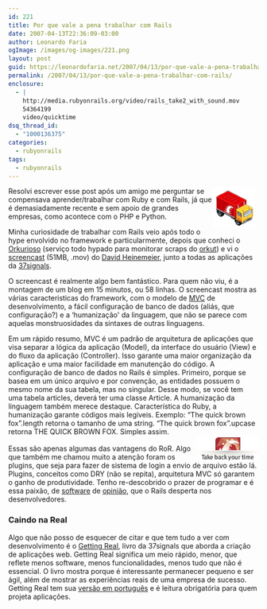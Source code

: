 ```yaml
---
id: 221
title: Por que vale a pena trabalhar com Rails
date: 2007-04-13T22:36:09-03:00
author: Leonardo Faria
ogImage: /images/og-images/221.png
layout: post
guid: https://leonardofaria.net/2007/04/13/por-que-vale-a-pena-trabalhar-com-rails/
permalink: /2007/04/13/por-que-vale-a-pena-trabalhar-com-rails/
enclosure:
  - |
    http://media.rubyonrails.org/video/rails_take2_with_sound.mov
    54364199
    video/quicktime
dsq_thread_id:
  - "1000136375"
categories:
  - rubyonrails
tags:
  - rubyonrails
---
```

<img src='/wp-content/uploads/2007/04/rails.gif' align='right' style="margin-right: 7px" class='white' /> Resolvi escrever esse post após um amigo me perguntar se compensava aprender/trabalhar com Ruby e com Rails, já que é demasiadamente recente e sem apoio de grandes empresas, como acontece com o PHP e Python.

Minha curiosidade de trabalhar com Rails veio após todo o hype envolvido no framework e particularmente, depois que conheci o [Orkurioso](http://www.orkurioso.com) (serviço todo hypado para monitorar scraps do [orkut](http://www.orkut.com)) e vi o [screencast](http://media.rubyonrails.org/video/rails_take2_with_sound.mov) (51MB, .mov) do [David Heinemeier](http://www.loudthinking.com/about.html), junto a todas as aplicações da [37signals](http://www.37signals.com/).

<!--more-->

  
O screencast é realmente algo bem fantástico. Para quem não viu, é a montagem de um blog em 15 minutos, ou 58 linhas. O screencast mostra as várias caracteristicas do framework, com o modelo de [MVC](http://pt.wikipedia.org/wiki/MVC) de desenvolvimento, a fácil configuração de banco de dados (aliás, que configuração?) e a &#8216;humanização' da linguagem, que não se parece com aquelas monstruosidades da sintaxes de outras linguagens.

Em um rápido resumo, MVC é um padrão de arquitetura de aplicações que visa separar a lógica da aplicação (Model), da interface do usuário (View) e do fluxo da aplicação (Controller). Isso garante uma maior organização da aplicação e uma maior facilidade em manutenção do código. A configuração de banco de dados no Rails é simples. Primeiro, porque se basea em um único arquivo e por convenção, as entidades possuem o mesmo nome da sua tabela, mas no singular. Desse modo, se você tem uma tabela articles, deverá ter uma classe Article. A humanização da linguagem também merece destaque. Característica do Ruby, a humanização garante códigos mais legíveis. Exemplo: &#8220;The quick brown fox&#8221;.length retorna o tamanho de uma string. &#8220;The quick brown fox&#8221;.upcase retorna THE QUICK BROWN FOX. Simples assim.  
<img src='/wp-content/uploads/2007/04/rails.png' alt='Rails' class='white' align='right' />  
Essas são apenas algumas das vantagens do RoR. Algo que também me chamou muito a atenção foram os plugins, que seja para fazer de sistema de login a envio de arquivo estão lá. Plugins, conceitos como DRY (não se repita), arquitetura MVC só garantem o ganho de produtividade. Tenho re-descobrido o prazer de programar e é essa paixão, de [software](http://rubyonbr.org/articles/2006/12/06/rails-sucesso-pela-arrogncia/) de [opinião](http://www.loudthinking.com/arc/000516.html), que o Rails desperta nos desenvolvedores.

### Caindo na Real

Algo que não posso de esquecer de citar e que tem tudo a ver com desenvolvimento é o [Getting Real](http://gettingreal.37signals.com), livro da 37signals que aborda a criação de aplicações web. Getting Real significa um meio rápido, menor, que reflete menos software, menos funcionalidades, menos tudo que não é essencial. O livro mostra porque é interessante permanecer pequeno e ser ágil, além de mostrar as experiências reais de uma empresa de sucesso. Getting Real tem sua [versão em português](http://gettingreal.37signals.com/GR_por.php) e é leitura obrigatória para quem projeta aplicações.
